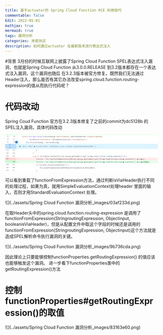 ```yaml
---
title: 基于actuator的 Spring Cloud Function RCE 利用技巧
commentable: false
Edit: 2022-05-01
mathjax: true
mermaid: true
tags: 漏洞分析
categories: 渗透测试
description: 如何通过actuator 在最新版本进行表达式注入
---
```


#背景
3月份的时候互联网上披露了Spring Cloud Function SPEL表达式注入漏洞，也就是Spring Cloud Function  从3.0.0.RELEASE 到3.2版本都存在一个表达式注入漏洞，这个漏洞也随后
在3.2.3版本被官方修复。既然我们无法通过Header注入，那么能否有其它办法改变spring.cloud.function.routing-expression的值从而执行代码呢？

# 代码改动
Spring Coud Function 官方在3.2.3版本修复了之前的commit为dc5128b 的SPEL注入漏洞，具体代码改动

![](../assets/SpringCloudFunction漏洞分析_images/913756d2.png)

可以看到重载了functionFromExpression方法，通过判断isViaHeader执行不同的处理过程，如果为真，就用SimpleEvaluationContext处理header 里面的输入，否则才用StandardEvaluationContext 处理。

![](../assets/Spring Cloud Function 漏洞分析_images/03af233d.png)

在取Header头中的spring.cloud.function.routing-expression 是调用了functionFromExpression(StringroutingExpression, Objectinput, booleanisViaHeader)，但是从配置文件中取这个字段的时候还是调用的functionFromExpression(StringroutingExpression, Objectinput)这个方法就是造成SPEL解析命令执行漏洞的关键。

![](../assets/Spring Cloud Function 漏洞分析_images/9b736cda.png)

因此理论上只要能够控制functionProperties.getRoutingExpression() 的值应该也能够触发这个漏洞。
进一步看下functionProperties类中的getRoutingExpression()方法

# 控制 functionProperties#getRoutingExpression()的取值

![](../assets/Spring Cloud Function 漏洞分析_images/83163e60.png)

